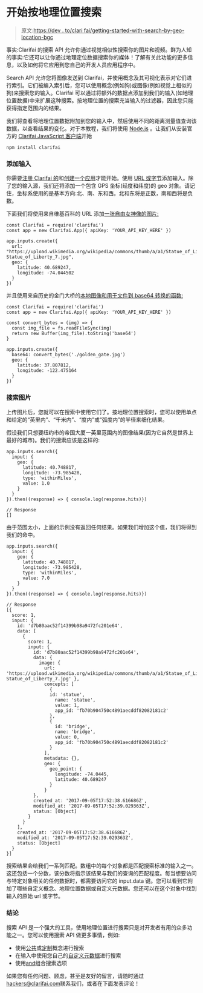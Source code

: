 # 开始按地理位置搜索

> 原文:[https://dev . to/clari fai/getting-started-with-search-by-geo-location-bgc](https://dev.to/clarifai/getting-started-with-search-by-geo-location-bgc)

事实:Clarifai 的搜索 API 允许你通过视觉相似性搜索你的图片和视频。鲜为人知的事实:它还可以让你通过地理定位数据搜索你的媒体！了解有关此功能的更多信息，以及如何将它应用到您自己的开发人员应用程序中。

Search API 允许您将图像发送到 Clarifai，并使用概念及其可视化表示对它们进行索引。它们被编入索引后，您可以使用概念(例如狗)或图像(例如视觉上相似的狗)来搜索您的输入。Clarifai 可以通过将额外的数据点添加到我们的输入(如地理位置数据)中来扩展这种搜索。按地理位置的搜索充当输入的过滤器，因此您只能获得指定范围内的结果。

我们将查看将地理位置数据附加到您的输入中，然后使用不同的距离测量值查询该数据，以查看结果的变化。对于本教程，我们将使用 [Node.js](https://nodejs.org) 。让我们从安装官方的 [Clarifai JavaScript 客户端](https://github.com/Clarifai/clarifai-javascript)开始

```
npm install clarifai 
```

### [](#adding-inputs)添加输入

你需要[注册 Clarifai 的](https://clarifai.com/developer/signup)和[创建一个应用](https://clarifai.com/developer/guide/applications#applications)才能开始。使用 [URL 或字节](https://clarifai.com/developer/guide/search#add-images-to-search-index)添加输入。除了您的输入源，我们还将添加一个包含 GPS 坐标(经度和纬度)的 geo 对象。请记住，坐标系使用的是基本方向:北、南、东和西。北和东将是正数，南和西将是负数。

下面我们将使用来自维基百科的 URL 添加[一张自由女神像的图片:](https://upload.wikimedia.org/wikipedia/commons/thumb/a/a1/Statue_of_Liberty_7.jpg/1200px-Statue_of_Liberty_7.jpg)

```
const Clarifai = require('clarifai')
const app = new Clarifai.App({ apiKey: 'YOUR_API_KEY_HERE' })

app.inputs.create({
  url: "https://upload.wikimedia.org/wikipedia/commons/thumb/a/a1/Statue_of_Liberty_7.jpg/1200px-Statue_of_Liberty_7.jpg",
  geo: {
    latitude: 40.689247,
    longitude: -74.044502
  }
}) 
```

并且使用来自历史的金门大桥的[本地图像和用于文件到 base64 转换的函数:](http://cdn.history.com/sites/2/2015/02/golden-gate-bridge-iStock_000019197672Large-H.jpeg)

```
const Clarifai = require('clarifai')
const app = new Clarifai.App({ apiKey: 'YOUR_API_KEY_HERE' })

const convert_bytes = (img) => {
  const img_file = fs.readFileSync(img)
  return new Buffer(img_file).toString('base64')
}

app.inputs.create({
  base64: convert_bytes('./golden_gate.jpg')
  geo: {
    latitude: 37.807812,
    longitude: -122.475164
  }
}) 
```

### [](#searching-for-images)搜索图片

上传图片后，您就可以在搜索中使用它们了。按地理位置搜索时，您可以使用单点和给定的“英里内”、“千米内”、“度内”或“弧度内”的半径来细化结果。

假设我们只想要纽约市的帝国大厦一英里范围内的图像结果(因为它自然是世界上最好的城市)。我们的搜索应该是这样的:

```
app.inputs.search({
  input: {
    geo: {
      latitude: 40.748817,
      longitude: -73.985428,
      type: 'withinMiles',
      value: 1.0
    }
  }
}).then((response) => { console.log(response.hits)})

// Response
[] 
```

由于范围太小，上面的示例没有返回任何结果。如果我们增加这个值，我们将得到我们的命中。

```
app.inputs.search({
  input: {
    geo: {
      latitude: 40.748817,
      longitude: -73.985428,
      type: 'withinMiles',
      value: 7.0
    }
  }
}).then((response) => { console.log(response.hits)})

// Response
[{ 
  score: 1,
  input: { 
    id: 'd7b80aac52f14399b98a9472fc201e64',
    data: [ 
      { 
        score: 1,
        input: { 
          id: 'd7b80aac52f14399b98a9472fc201e64',
          data: { 
            image: { 
              url: 'https://upload.wikimedia.org/wikipedia/commons/thumb/a/a1/Statue_of_Liberty_7.jpg/1200px-Statue_of_Liberty_7.jpg' },
              concepts: [
                { 
                id: 'statue',
                  name: 'statue',
                  value: 1,
                  app_id: 'fb70b904750c4891aecddf82082181c2' 
                },
                { 
                  id: 'bridge',
                  name: 'bridge',
                  value: 0,
                  app_id: 'fb70b904750c4891aecddf82082181c2' 
                }
              ],
              metadata: {},
              geo: { 
                geo_point: { 
                  longitude: -74.0445, 
                  latitude: 40.689247 
                }
              }
          },
          created_at: '2017-09-05T17:52:38.616686Z',
          modified_at: '2017-09-05T17:52:39.029363Z',
          status: [Object] 
        } 
      } 
    ],
    created_at: '2017-09-05T17:52:38.616686Z',
    modified_at: '2017-09-05T17:52:39.029363Z',
    status: [Object] 
  } 
}] 
```

搜索结果会给我们一系列匹配。数组中的每个对象都是匹配搜索标准的输入之一。这还包括一个分数，该分数将指示该结果与我们的查询的匹配程度。每当想要访问与特定对象相关的任何数据时，都需要访问它的 input.data 键。您可以看到它附加了哪些自定义概念、地理位置数据或自定义元数据。您还可以在这个对象中找到输入的原始 url 或字节。

### [](#conclusion)结论

搜索 API 是一个强大的工具，使用地理位置进行搜索只是对开发者有用的众多功能之一。您可以使用搜索 API 做更多事情，例如:

*   使用[公共](https://clarifai.com/developer/guide/searches#by-public-concepts)或[定制](https://clarifai.com/developer/guide/searches#by-custom-concepts)概念进行搜索
*   在输入中使用您自己的[自定义元数据](https://clarifai.com/developer/guide/searches#by-custom-metadata)进行搜索
*   使用[and](https://clarifai.com/developer/guide/searches#search-anding)组合搜索选项

如果您有任何问题、顾虑，甚至是友好的留言，请随时通过[hackers@clarifai.com](mailto:hackers@clarifai.com)联系我们，或者在下面发表评论！